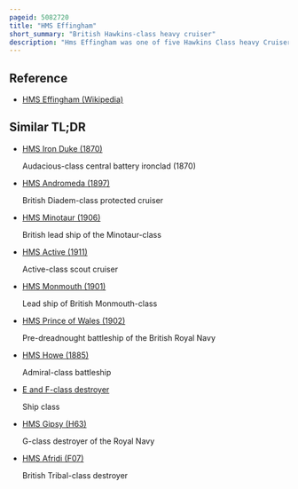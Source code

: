 ```yaml
---
pageid: 5082720
title: "HMS Effingham"
short_summary: "British Hawkins-class heavy cruiser"
description: "Hms Effingham was one of five Hawkins Class heavy Cruisers built for the royal Navy during the first World War. She was not finished during the War and Construction continued very slowly after the End of the War in 1918. Completed in 1925, the Ship was assigned to the East Indies Station, sometimes serving as a Flagship. She returned Home in 1932 and was assigned as a Mainstay of the Reserve Fleet for the next four Years. In 1937 Effingham was rearmed and modernized and then resumed her previous Role."
---
```


## Reference

- [HMS Effingham (Wikipedia)](https://en.wikipedia.org/?curid=5082720)

## Similar TL;DR

- [HMS Iron Duke (1870)](/tldr/en/hms-iron-duke-1870)

  Audacious-class central battery ironclad (1870)

- [HMS Andromeda (1897)](/tldr/en/hms-andromeda-1897)

  British Diadem-class protected cruiser

- [HMS Minotaur (1906)](/tldr/en/hms-minotaur-1906)

  British lead ship of the Minotaur-class

- [HMS Active (1911)](/tldr/en/hms-active-1911)

  Active-class scout cruiser

- [HMS Monmouth (1901)](/tldr/en/hms-monmouth-1901)

  Lead ship of British Monmouth-class

- [HMS Prince of Wales (1902)](/tldr/en/hms-prince-of-wales-1902)

  Pre-dreadnought battleship of the British Royal Navy

- [HMS Howe (1885)](/tldr/en/hms-howe-1885)

  Admiral-class battleship

- [E and F-class destroyer](/tldr/en/e-and-f-class-destroyer)

  Ship class

- [HMS Gipsy (H63)](/tldr/en/hms-gipsy-h63)

  G-class destroyer of the Royal Navy

- [HMS Afridi (F07)](/tldr/en/hms-afridi-f07)

  British Tribal-class destroyer
